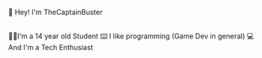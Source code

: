 👋 Hey! I'm TheCaptainBuster

<br>
👨‍🎓I'm a 14 year old Student
⌨️ I like programming (Game Dev in general)
💻 And I'm a Tech Enthusiast
